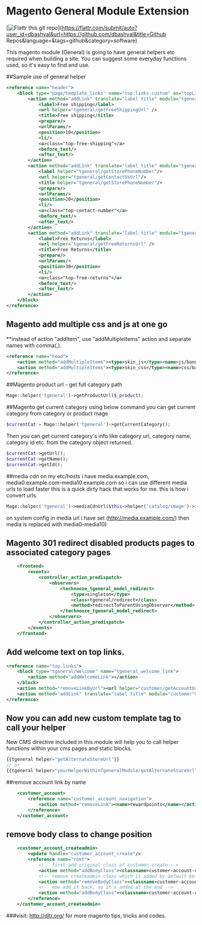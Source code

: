 Magento General Module Extension
================================

[![Flattr this git repo](http://api.flattr.com/button/flattr-badge-large.png)](https://flattr.com/submit/auto?user_id=dbashyal&url=https://github.com/dbashyal&title=Github Repos&language=&tags=github&category=software)

This magento module (General) is going to have general helpers etc required when building a site. You can suggest some everyday functions used, so it's easy to find and use.

##Sample use of general helper
```xml
<reference name="header">
	<block type="page/template_links" name="top.links.custom" as="topLinksCustom">
		<action method="addLink" translate="label title" module="tgeneral">
			<label>Free shipping</label>
			<url helper="tgeneral/getFreeShippingUrl" />
			<title>Free shipping</title>
			<prepare/>
			<urlParams/>
			<position>10</position>
			<li/>
			<a>class="top-free-shipping"</a>
			<before_text/>
			<after_text/>
		</action>
		<action method="addLink" translate="label title" module="tgeneral">
			<label helper="tgeneral/getStorePhoneNumber"/>
			<url helper="tgeneral/getContactUsUrl"/>
			<title helper="tgeneral/getStorePhoneNumber"/>
			<prepare/>
			<urlParams/>
			<position>20</position>
			<li/>
			<a>class="top-contact-number"</a>
			<before_text/>
			<after_text/>
		</action>
		<action method="addLink" translate="label title" module="tgeneral">
			<label>Free Returns</label>
			<url helper="tgeneral/getFreeReturnsUrl" />
			<title>Free Returns</title>
			<prepare/>
			<urlParams/>
			<position>30</position>
			<li/>
			<a>class="top-free-returns"</a>
			<before_text/>
			<after_text/>
		</action>
	</block>
</reference>
```

## Magento add multiple css and js at one go
**instead of action "addItem", use "addMultipleItems" action and separate names with comma(,).
```xml
<reference name="head">
	<action method="addMultipleItems"><type>skin_js</type><name>js/banner-1.js,js/banner-2.js</name><params/><if/></action>
	<action method="addMultipleItems"><type>skin_css</type><name>css/banner-1.css,css/banner-2.css</name><params/><if/></action>
</reference>
```

##Magento product url  - get full category path
```php
Mage::helper('tgeneral')->getProductUrl($_product);
```

##Magento get current category
using below command you can get current category from category or product mage
```php
$currentCat = Mage::helper('tgeneral')->getCurrentCategory();
```
Then you can get current category's info like category url, category name, category id etc. from the category object returned.
```php
$currentCat->getUrl();
$currentCat->getName();
$currentCat->getId();
```

##media cdn
on my etc/hosts i have media.example.com, media0.example.com-media10.example.com so i can use different media urls to load faster
this is a quick dirty hack that works for me. this is how i convert urls.
```php
Mage::helper('tgeneral')->mediaCdnUrl($this->helper('catalog/image')->init($_product, 'small_image')->setQuality(100)->resize(300));
```
on system config in media url i have set (http://media.example.com/) then media is replaced with media0-media10)

## Magento 301 redirect disabled products pages to associated category pages
```xml
    <frontend>
        <events>
            <controller_action_predispatch>
                <observers>
                    <technooze_tgeneral_model_redirect>
                        <type>singleton</type>
                        <class>tgeneral/redirect</class>
                        <method>redirectToParentUsingObserver</method>
                    </technooze_tgeneral_model_redirect>
                </observers>
            </controller_action_predispatch>
        </events>
    </frontend>
```

## Add welcome text on top links.
```xml
<reference name="top.links">
    <block type="tgeneral/welcome" name="tgeneral_welcome_link">
        <action method="addWelcomeLink"></action>
    </block>
    <action method="removeLinkByUrl"><url helper="customer/getAccountUrl"/></action>
    <action method="addLink" translate="label title" module="customer"><label>My Account</label><url helper="customer/getAccountUrl"/><title>My Account</title><prepare/><urlParams/><position>20</position></action>
</reference>
```

## Now you can add new custom template tag to call your helper
New CMS directive included in this module will help you to call helper functions within your cms pages and static blocks.
```php
{{tgeneral helper="getAlternateStoreUrl"}}
// or
{{tgeneral helper="yourHelperWithinTgeneralModule/getAlternateStoreUrl"}}
```

##remove account link by name
```xml
    <customer_account>
        <reference name="customer_account_navigation">
            <action method="removeLink"><name>rewardpoints</name></action>
        </reference>
    </customer_account>
```
## remove body class to change position
```xml
    <customer_account_createadmin>
        <update handle="customer_account_create"/>
        <reference name="root">
			<!-- first add original class of customer create -->
            <action method="addBodyClass"><classname>customer-account-create</classname></action>
			<!-- remove createadmin class which is added by default before previous one -->
            <action method="removeBodyClass"><classname>customer-account-createadmin</classname></action>
			<!-- now add it back, so it's added at the end -->
            <action method="addBodyClass"><classname>customer-account-createadmin</classname></action>
        </reference>
    </customer_account_createadmin>
```

###visit: http://dltr.org/ for more magento tips, tricks and codes.

